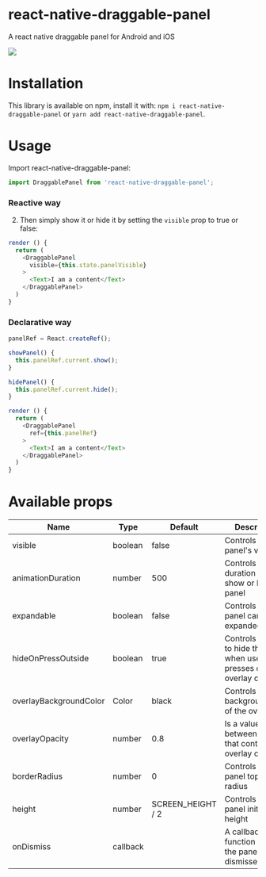 # react-native-draggable-panel

A react native draggable panel for Android and iOS

![](./.github/images/demo.gif)

# Installation

This library is available on npm, install it with: `npm i react-native-draggable-panel` or `yarn add react-native-draggable-panel`.

# Usage

Import react-native-draggable-panel:

```javascript
import DraggablePanel from 'react-native-draggable-panel';
```

### Reactive way

2.  Then simply show it or hide it by setting the `visible` prop to true or false:

```javascript
render () {
  return (
    <DraggablePanel
      visible={this.state.panelVisible}
    >
      <Text>I am a content</Text>
    </DraggablePanel>
  )
}
```

### Declarative way

```javascript
panelRef = React.createRef();

showPanel() {
  this.panelRef.current.show();
}

hidePanel() {
  this.panelRef.current.hide();
}

render () {
  return (
    <DraggablePanel
      ref={this.panelRef}
    >
      <Text>I am a content</Text>
    </DraggablePanel>
  )
}
```

# Available props

| Name                   | Type     | Default           | Description                                                                |
| ---------------------- | -------- | ----------------- | -------------------------------------------------------------------------- |
| visible                | boolean  | false             | Controls the panel's visibility                                            |
| animationDuration      | number   | 500               | Controls the duration in ms to show or hide the panel                      |
| expandable             | boolean  | false             | Controls if the panel can be expanded or not                               |
| hideOnPressOutside     | boolean  | true              | Controls neither to hide the panel when user presses on the overlay or not |
| overlayBackgroundColor | Color    | black             | Controls the backgroundColor of the overlay                                |
| overlayOpacity         | number   | 0.8               | Is a value between 0 and 1 that controls the overlay opacity               |
| borderRadius           | number   | 0                 | Controls the panel top border radius                                       |
| height                 | number   | SCREEN_HEIGHT / 2 | Controls the panel initial height                                          |
| onDismiss              | callback |                   | A callback function when the panel is dismissed                            |
